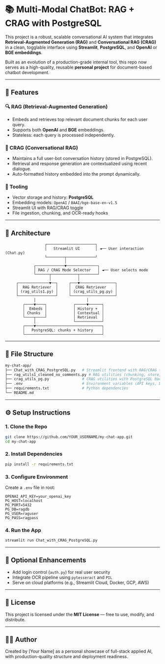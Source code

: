 # 📚 Multi-Modal ChatBot: RAG + CRAG with PostgreSQL

This project is a robust, scalable conversational AI system that integrates **Retrieval-Augmented Generation (RAG)** and **Conversational RAG (CRAG)** in a clean, togglable interface using **Streamlit**, **PostgreSQL**, and **OpenAI** or **BGE embeddings**.

Built as an evolution of a production-grade internal tool, this repo now serves as a high-quality, reusable **personal project** for document-based chatbot development.

---

## 🚀 Features

### 🔍 RAG (Retrieval-Augmented Generation)
- Embeds and retrieves top relevant document chunks for each user query.
- Supports both **OpenAI** and **BGE** embeddings.
- Stateless: each query is processed independently.

### 🧠 CRAG (Conversational RAG)
- Maintains a full user-bot conversation history (stored in PostgreSQL).
- Retrieval and response generation are contextualized using recent dialogue.
- Auto-formatted history embedded into the prompt dynamically.

### 🧰 Tooling
- Vector storage and history: **PostgreSQL**
- Embedding models: `OpenAI` / `BAAI/bge-base-en-v1.5`
- Streamlit UI with RAG/CRAG toggle
- File ingestion, chunking, and OCR-ready hooks

---

## 🧱 Architecture

```text
                  ┌──────────────────────┐
                  │   Streamlit UI       │ ◄── User interaction (Chat.py)
                  └────────┬─────────────┘
                           │
             ┌─────────────▼──────────────┐
             │ RAG / CRAG Mode Selector   │ ◄── User selects mode
             └──────┬────────────┬────────┘
                    │            │
     ┌──────────────▼──┐     ┌───▼────────────────┐
     │  RAG Retriever  │     │  CRAG Retriever    │
     │ (rag_utils1.py) │     │ (crag_utils_pg.py) │
     └─────────────────┘     └────────────────────┘
             │                       │
        ┌────▼────┐            ┌─────▼──────┐
        │  Embeds │            │ History +  │
        │ Chunks  │            │ Contextual │
        └────┬────┘            │ Retrieval  │
             │                 └────────────┘
        ┌────▼──────────────────────────────┐
        │   PostgreSQL: chunks + history    │
        └───────────────────────────────────┘
```

---

## 💾 File Structure

```bash
my-chat-app/
├── Chat_with_CRAG_PostgreSQL.py   # Streamlit frontend with RAG/CRAG toggle
├── rag_utils1_cleaned_no_comments.py # RAG utilities (chunking, store, retrieve)
├── crag_utils_pg.py               # CRAG utilities with PostgreSQL backend
├── .env                           # Environment variables (API keys, DB config)
├── requirements.txt               # Python dependencies
└── README.md
```

---

## ⚙️ Setup Instructions

### 1. Clone the Repo

```bash
git clone https://github.com/YOUR_USERNAME/my-chat-app.git
cd my-chat-app
```

### 2. Install Dependencies

```bash
pip install -r requirements.txt
```

### 3. Configure Environment

Create a `.env` file in root:

```dotenv
OPENAI_API_KEY=your_openai_key
PG_HOST=localhost
PG_PORT=5432
PG_DB=ragdb
PG_USER=raguser
PG_PASS=ragpass
```

### 4. Run the App

```bash
streamlit run Chat_with_CRAG_PostgreSQL.py
```

---

## 🧪 Optional Enhancements

- Add login control (`auth.py`) for real user security
- Integrate OCR pipeline using `pytesseract` and `PIL`
- Serve on cloud platforms (e.g., Streamlit Cloud, Docker, GCP, AWS)

---

## 📜 License

This project is licensed under the **MIT License** — free to use, modify, and distribute.

---

## 🙋‍♂️ Author

Created by [Your Name] as a personal showcase of full-stack applied AI, with production-quality structure and deployment readiness.
